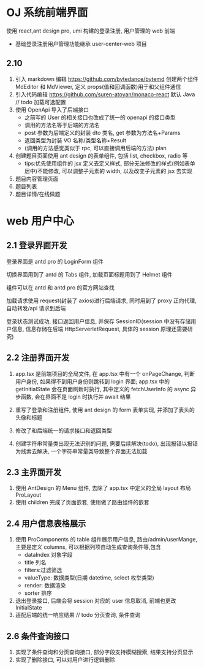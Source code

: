 # OJ 系统前端界面

使用 react,ant design pro, umi 构建的登录注册, 用户管理的 web 前端

- 基础登录注册用户管理功能继承 user-center-web 项目

## 2.10

1. 引入 markdown 编辑 https://github.com/bytedance/bytemd 创建两个组件 MdEditor 和 MdViewer, 定义 props(值和回调函数)用于和父组件通信
2. 引入代码编辑 https://github.com/suren-atoyan/monaco-react 默认 Java // todo 加载可选配置
3. 使用 OpenApi 导入了后端接口
   - 之前写的 User 的相关接口也改成了统一的 openapi 的接口类型
   - 调用的方法名等于后端的方法名
   - post 参数为后端定义的封装 dto 类名, get 参数为方法名+Params
   - 返回类型为封装 VO 名称/类型名称+Result
   - (调用的方法感觉类似于 rpc, 可以直接调用后端的方法) plan
4. 创建题目页面使用 ant design 的表单组件, 包括 list, checkbox, radio 等
   - tips:优先使用组件的 jsx 定义去定义样式, 部分无法修改的样式(例如表单居中)不能修改, 可以调整子元素的 width, 以及改变子元素的 jsx 去实现
5. 题目内容管理页面
6. 题目列表
7. 题目详情/在线做题

# web 用户中心

## 2.1 登录界面开发

登录界面是 antd pro 的 LoginForm 组件

切换界面用到了 antd 的 Tabs 组件, 加载页面标题用到了 Helmet 组件

组件可以在 antd 和 antd pro 的官方网站查找

加载请求使用 request(封装了 axios)进行后端请求, 同时用到了 proxy 正向代理, 自动转发/api 请求到后端

登录状态测试成功, 接口返回用户信息, 并保存 SessionID(session 中没有存储用户信息, 信息存储在后端 HttpServerletRequest, 具体的 session 原理还需要研究)

## 2.2 注册界面开发

1. app.tsx 是前端项目的全局文件, 在 app.tsx 中有一个 onPageChange, 判断用户身份, 如果得不到用户身份则跳转到 login 界面; app.tsx 中的 getInitialState 会在页面刷新时执行, 其中定义的 fetchUserInfo 的 async 异步函数, 会在界面不是 login 时执行并 await 结果

2. 重写了登录和注册组件, 使用 ant design 的 form 表单实现, 并添加了表头的头像和标题

3. 修改了和后端统一的请求接口和返回类型

4. 创建字符串常量类出现无法识别的问题, 需要后续解决(todo), 出现报错以报错为线索去解决, 一个字符串常量类导致整个界面无法加载

## 2.3 主界面开发

1. 使用 AntDesign 的 Menu 组件, 去除了 app.tsx 中定义的全局 layout 布局 ProLayout
2. 使用 children 完成了页面嵌套, 使用<Outlet>做了路由组件的嵌套

## 2.4 用户信息表格展示

1. 使用 ProComponents 的 table 组件展示用户信息, 路由/admin/userMange, 主要是定义 columns, 可以根据列项自动生成查询条件等,包含
   - dataIndex 对象字段
   - title 列名
   - filters:过滤筛选
   - valueType: 数据类型(日期 datetime, select 枚举类型)
   - render: 数据渲染
   - sorter 排序
2. 退出登录接口, 后端会将 session 对应的 user 信息取消, 前端也更改 InitialState
3. 适配后端的统一响应结果 // todo 分页查询, 条件查询

## 2.6 条件查询接口

1. 实现了条件查询和分页查询接口, 部分字段支持模糊搜索, 结果支持分页显示
2. 实现了删除接口, 可以对用户进行逻辑删除
